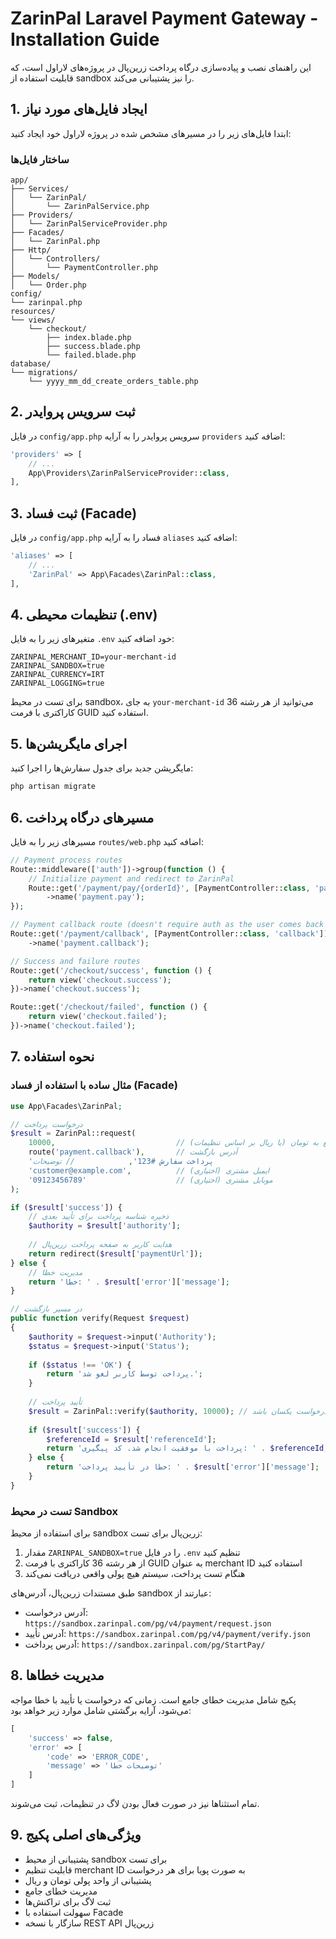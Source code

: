 # ZarinPal Laravel Payment Gateway - Installation Guide

این راهنمای نصب و پیاده‌سازی درگاه پرداخت زرین‌پال در پروژه‌های لاراول است، که قابلیت استفاده از sandbox را نیز پشتیبانی می‌کند.

## 1. ایجاد فایل‌های مورد نیاز

ابتدا فایل‌های زیر را در مسیرهای مشخص شده در پروژه لاراول خود ایجاد کنید:

### ساختار فایل‌ها

```
app/
├── Services/
│   └── ZarinPal/
│       └── ZarinPalService.php
├── Providers/
│   └── ZarinPalServiceProvider.php
├── Facades/
│   └── ZarinPal.php
├── Http/
│   └── Controllers/
│       └── PaymentController.php
├── Models/
│   └── Order.php
config/
└── zarinpal.php
resources/
└── views/
    └── checkout/
        ├── index.blade.php
        ├── success.blade.php
        └── failed.blade.php
database/
└── migrations/
    └── yyyy_mm_dd_create_orders_table.php
```

## 2. ثبت سرویس پروایدر

در فایل `config/app.php` سرویس پروایدر را به آرایه `providers` اضافه کنید:

```php
'providers' => [
    // ...
    App\Providers\ZarinPalServiceProvider::class,
],
```

## 3. ثبت فساد (Facade)

در فایل `config/app.php` فساد را به آرایه `aliases` اضافه کنید:

```php
'aliases' => [
    // ...
    'ZarinPal' => App\Facades\ZarinPal::class,
],
```

## 4. تنظیمات محیطی (.env)

متغیرهای زیر را به فایل `.env` خود اضافه کنید:

```
ZARINPAL_MERCHANT_ID=your-merchant-id
ZARINPAL_SANDBOX=true
ZARINPAL_CURRENCY=IRT
ZARINPAL_LOGGING=true
```

برای تست در محیط sandbox، به جای `your-merchant-id` می‌توانید از هر رشته 36 کاراکتری با فرمت GUID استفاده کنید.

## 5. اجرای مایگریشن‌ها

مایگریشن جدید برای جدول سفارش‌ها را اجرا کنید:

```bash
php artisan migrate
```

## 6. مسیرهای درگاه پرداخت

مسیرهای زیر را به فایل `routes/web.php` اضافه کنید:

```php
// Payment process routes
Route::middleware(['auth'])->group(function () {
    // Initialize payment and redirect to ZarinPal
    Route::get('/payment/pay/{orderId}', [PaymentController::class, 'pay'])
        ->name('payment.pay');
});

// Payment callback route (doesn't require auth as the user comes back from ZarinPal)
Route::get('/payment/callback', [PaymentController::class, 'callback'])
    ->name('payment.callback');

// Success and failure routes
Route::get('/checkout/success', function () {
    return view('checkout.success');
})->name('checkout.success');

Route::get('/checkout/failed', function () {
    return view('checkout.failed');
})->name('checkout.failed');
```

## 7. نحوه استفاده

### مثال ساده با استفاده از فساد (Facade)

```php
use App\Facades\ZarinPal;

// درخواست پرداخت
$result = ZarinPal::request(
    10000,                           // مبلغ به تومان (یا ریال بر اساس تنظیمات)
    route('payment.callback'),       // آدرس بازگشت
    'پرداخت سفارش #123',            // توضیحات
    'customer@example.com',          // ایمیل مشتری (اختیاری)
    '09123456789'                    // موبایل مشتری (اختیاری)
);

if ($result['success']) {
    // ذخیره شناسه پرداخت برای تأیید بعدی
    $authority = $result['authority'];
    
    // هدایت کاربر به صفحه پرداخت زرین‌پال
    return redirect($result['paymentUrl']);
} else {
    // مدیریت خطا
    return 'خطا: ' . $result['error']['message'];
}

// در مسیر بازگشت
public function verify(Request $request)
{
    $authority = $request->input('Authority');
    $status = $request->input('Status');
    
    if ($status !== 'OK') {
        return 'پرداخت توسط کاربر لغو شد.';
    }
    
    // تأیید پرداخت
    $result = ZarinPal::verify($authority, 10000); // مبلغ باید با مبلغ درخواست یکسان باشد
    
    if ($result['success']) {
        $referenceId = $result['referenceId'];
        return 'پرداخت با موفقیت انجام شد. کد پیگیری: ' . $referenceId;
    } else {
        return 'خطا در تأیید پرداخت: ' . $result['error']['message'];
    }
}
```

### تست در محیط Sandbox

برای استفاده از محیط sandbox زرین‌پال برای تست:

1. مقدار `ZARINPAL_SANDBOX=true` را در فایل `.env` تنظیم کنید
2. از هر رشته 36 کاراکتری با فرمت GUID به عنوان merchant ID استفاده کنید
3. هنگام تست پرداخت، سیستم هیچ پولی واقعی دریافت نمی‌کند

طبق مستندات زرین‌پال، آدرس‌های sandbox عبارتند از:
- آدرس درخواست: `https://sandbox.zarinpal.com/pg/v4/payment/request.json`
- آدرس تأیید: `https://sandbox.zarinpal.com/pg/v4/payment/verify.json`
- آدرس پرداخت: `https://sandbox.zarinpal.com/pg/StartPay/`

## 8. مدیریت خطاها

پکیج شامل مدیریت خطای جامع است. زمانی که درخواست یا تأیید با خطا مواجه می‌شود، آرایه برگشتی شامل موارد زیر خواهد بود:

```php
[
    'success' => false,
    'error' => [
        'code' => 'ERROR_CODE',
        'message' => 'توضیحات خطا'
    ]
]
```

تمام استثناها نیز در صورت فعال بودن لاگ در تنظیمات، ثبت می‌شوند.

## 9. ویژگی‌های اصلی پکیج

- پشتیبانی از محیط sandbox برای تست
- قابلیت تنظیم merchant ID به صورت پویا برای هر درخواست
- پشتیبانی از واحد پولی تومان و ریال
- مدیریت خطای جامع
- ثبت لاگ برای تراکنش‌ها
- سهولت استفاده با Facade
- سازگار با نسخه REST API زرین‌پال